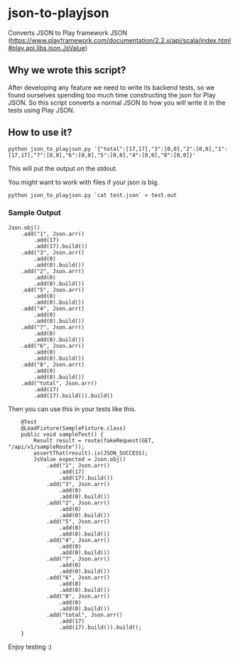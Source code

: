 # json-to-playjson
Converts JSON to Play framework JSON (https://www.playframework.com/documentation/2.2.x/api/scala/index.html#play.api.libs.json.JsValue)

## Why we wrote this script?
After developing any feature we need to write its backend tests, so we found ourselves spending too much time constructing the json for Play JSON. So this script converts a normal JSON to how you will write it in the tests using Play JSON.

## How to use it?
```
python json_to_playjson.py '{"total":[17,17],"3":[0,0],"2":[0,0],"1":[17,17],"7":[0,0],"6":[0,0],"5":[0,0],"4":[0,0],"8":[0,0]}'
```

This will put the output on the stdout.

You might want to work with files if your json is big.
```
python json_to_playjson.py `cat test.json` > test.out
```

### Sample Output
```
Json.obj() 
	.add("1", Json.arr() 
		.add(17)
		.add(17).build())
	.add("3", Json.arr() 
		.add(0)
		.add(0).build())
	.add("2", Json.arr() 
		.add(0)
		.add(0).build())
	.add("5", Json.arr() 
		.add(0)
		.add(0).build())
	.add("4", Json.arr() 
		.add(0)
		.add(0).build())
	.add("7", Json.arr() 
		.add(0)
		.add(0).build())
	.add("6", Json.arr() 
		.add(0)
		.add(0).build())
	.add("8", Json.arr() 
		.add(0)
		.add(0).build())
	.add("total", Json.arr() 
		.add(17)
		.add(17).build()).build()
```

Then you can use this in your tests like this.
```
    @Test
    @LoadFixture(SampleFixture.class)
    public void sampleTest() {
        Result result = route(fakeRequest(GET, "/api/v1/sampleRoute"));
        assertThat(result).is(JSON_SUCCESS);
        JsValue expected = Json.obj() 
        	.add("1", Json.arr() 
        		.add(17)
        		.add(17).build())
        	.add("3", Json.arr() 
        		.add(0)
        		.add(0).build())
        	.add("2", Json.arr() 
        		.add(0)
        		.add(0).build())
        	.add("5", Json.arr() 
        		.add(0)
        		.add(0).build())
        	.add("4", Json.arr() 
        		.add(0)
        		.add(0).build())
        	.add("7", Json.arr() 
        		.add(0)
        		.add(0).build())
        	.add("6", Json.arr() 
        		.add(0)
        		.add(0).build())
        	.add("8", Json.arr() 
        		.add(0)
        		.add(0).build())
        	.add("total", Json.arr() 
        		.add(17)
        		.add(17).build()).build();
    }
```


Enjoy testing :)


